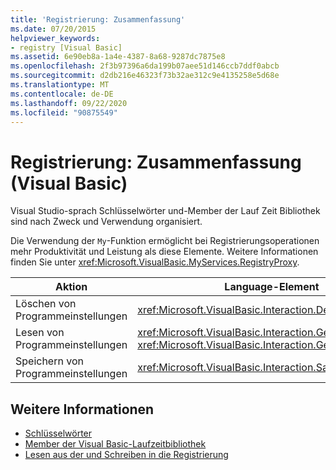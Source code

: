 ```yaml
---
title: 'Registrierung: Zusammenfassung'
ms.date: 07/20/2015
helpviewer_keywords:
- registry [Visual Basic]
ms.assetid: 6e90eb8a-1a4e-4387-8a68-9287dc7875e8
ms.openlocfilehash: 2f3b97396a6da199b07aee51d146ccb7ddf0abcb
ms.sourcegitcommit: d2db216e46323f73b32ae312c9e4135258e5d68e
ms.translationtype: MT
ms.contentlocale: de-DE
ms.lasthandoff: 09/22/2020
ms.locfileid: "90875549"
---
```

# <a name="registry-summary-visual-basic"></a>Registrierung: Zusammenfassung (Visual Basic)

Visual Studio-sprach Schlüsselwörter und-Member der Lauf Zeit Bibliothek sind nach Zweck und Verwendung organisiert.  
  
 Die Verwendung der `My`-Funktion ermöglicht bei Registrierungsoperationen mehr Produktivität und Leistung als diese Elemente. Weitere Informationen finden Sie unter <xref:Microsoft.VisualBasic.MyServices.RegistryProxy>.  
  
|**Aktion**|**Language-Element**|  
|----------------|--------------------------|  
|Löschen von Programmeinstellungen|<xref:Microsoft.VisualBasic.Interaction.DeleteSetting%2A>|  
|Lesen von Programmeinstellungen|<xref:Microsoft.VisualBasic.Interaction.GetSetting%2A>, <xref:Microsoft.VisualBasic.Interaction.GetAllSettings%2A>|  
|Speichern von Programmeinstellungen|<xref:Microsoft.VisualBasic.Interaction.SaveSetting%2A>|  
  
## <a name="see-also"></a>Weitere Informationen

- [Schlüsselwörter](index.md)
- [Member der Visual Basic-Laufzeitbibliothek](../runtime-library-members.md)
- [Lesen aus der und Schreiben in die Registrierung](../../developing-apps/programming/computer-resources/reading-from-and-writing-to-the-registry.md)

